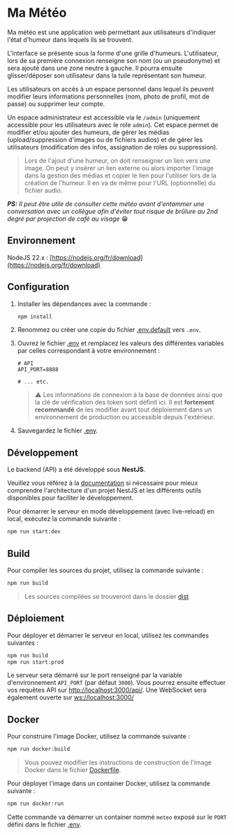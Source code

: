 # Ma Météo

Ma météo est une application web permettant aux utilisateurs d'indiquer l'état d'humeur dans lequels ils se trouvent.

L'interface se présente sous la forme d'une grille d'humeurs. L'utilisateur, lors de sa première connexion renseigne son nom (ou un pseudonyme) et sera ajouté dans une zone neutre à gauche. Il pourra ensuite glisser/déposer son utilisateur dans la tuile représentant son humeur.

Les utilisateurs on accès à un espace personnel dans lequel ils peuvent modifier leurs informations personnelles (nom, photo de profil, mot de passe) ou supprimer leur compte.

Un espace administrateur est accessible via le `/admin` (uniquement accessible pour les utilisateurs avec le role `admin`). Cet espace permet de modifier et/ou ajouter des humeurs, de gérer les médias (upload/suppression d'images ou de fichiers audios) et de gérer les utilisateurs (modification des infos, assignation de roles ou suppression).
>Lors de l'ajout d'une humeur, on doit renseigner un lien vers une image. On peut y insérer un lien externe ou alors importer l'image dans la gestion des médias et copier le lien pour l'utiliser lors de la création de l'humeur. Il en va de même pour l'URL (optionnelle) du fichier audio.

_**PS:** Il peut être utile de consulter cette météo avant d'entammer une conversation avec un collègue afin d'éviter tout risque de brûlure au 2nd degré par projection de café au visage_ 😁


## Environnement

NodeJS 22.x : [https://nodejs.org/fr/download](https://nodejs.org/fr/download)


## Configuration

1. Installer les dépendances avec la commande :

    ```sh
    npm install
    ```

2. Renommez ou créer une copie du fichier [.env.default](./.env.default) vers `.env`.
3. Ouvrez le fichier [.env](./.env) et remplacez les valeurs des différentes variables par celles correspondant à votre environnement :

    ```env
    # API
    API_PORT=8888

    # ... etc.
    ```

    >⚠️ Les informations de connexion à la base de données ainsi que la clé de vérification des token sont définit ici. Il est **fortement recommandé** de les modifier avant tout déploiement dans un environnement de production ou accessible depuis l'extérieur.

4. Sauvegardez le fichier [.env](./.env).


## Développement

Le backend (API) a été développé sous **NestJS**.

Veuillez vous référez à la [documentation](https://docs.nestjs.com/) si nécessaire pour mieux comprendre l'architecture d'un projet NestJS et les différents outils disponibles pour faciliter le développement.

Pour démarrer le serveur en mode développement (avec live-reload) en local, exécutez la commande suivante :

```sh
npm run start:dev
```


## Build

Pour compiler les sources du projet, utilisez la commande suivante :

```sh
npm run build
```

>Les sources compilées se trouveront dans le dossier [dist](./dist)


## Déploiement

Pour déployer et démarrer le serveur en local, utilisez les commandes suivantes :

```sh
npm run build
npm run start:prod
```

Le serveur sera démarré sur le port renseigné par la variable d'environnement `API_PORT` (par défaut `3000`). Vous pourrez ensuite effectuer vos requêtes API sur [http://localhost:3000/api/](http://localhost:3000/api/). Une WebSocket sera également ouverte sur [ws://localhost:3000/](ws://localhost:3000/)


## Docker

Pour construire l'image Docker, utilisez la commande suivante :

```sh
npm run docker:build
```

>Vous pouvez modifier les instructions de construction de l'image Docker dans le fichier [Dockerfile](./Dockerfile).

Pour déployer l'image dans un container Docker, utilisez la commande suivante :

```sh
npm run docker:run
```

Cette commande va démarrer un container nommé `meteo` exposé sur le `PORT` défini dans le fichier [.env](./.env).
